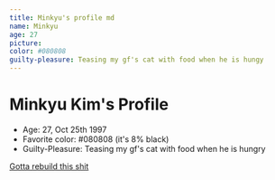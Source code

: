 ```yaml
---
title: Minkyu's profile md
name: Minkyu
age: 27 
picture: 
color: #080808
guilty-pleasure: Teasing my gf's cat with food when he is hungy
---
```


# Minkyu Kim's Profile
- Age: 27, Oct 25th 1997
- Favorite color: #080808 (it's 8% black)
- Guilty-Pleasure: Teasing my gf's cat with food when he is hungry

[Gotta rebuild this shit](http://allkustom.net)
